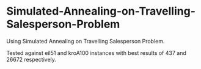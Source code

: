 # Simulated-Annealing-on-Travelling-Salesperson-Problem
Using Simulated Annealing on Travelling Salesperson Problem.

Tested against eil51 and kroA100 instances with best results of 437 and 26672 respectively.
